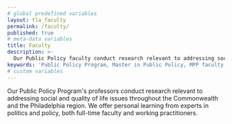 ```yaml
---
# global predefined variables
layout: tla_faculty
permalink: /faculty/
published: true
# meta-data variables
title: Faculty
description: >-
  Our Public Policy faculty conduct research relevant to addressing social and quality of life issues throughout Philadelphia and beyond.
keywords: 'Public Policy Program, Master in Public Policy, MPP faculty, Temple Political Science faculty'
# custom variables
---
```

Our Public Policy Program's professors conduct research relevant to addressing social and quality of life issues throughout the Commonwealth and the Philadelphia region. We offer personal learning from experts in politics and policy, both full-time faculty and working practitioners.
